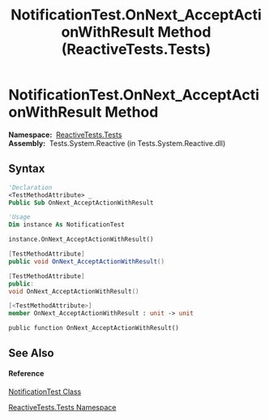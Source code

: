 ﻿---
title: NotificationTest.OnNext_AcceptActionWithResult Method  (ReactiveTests.Tests)
TOCTitle: OnNext_AcceptActionWithResult Method
ms:assetid: M:ReactiveTests.Tests.NotificationTest.OnNext_AcceptActionWithResult
ms:mtpsurl: https://msdn.microsoft.com/en-us/library/reactivetests.tests.notificationtest.onnext_acceptactionwithresult(v=VS.103)
ms:contentKeyID: 36620806
ms.date: 06/28/2011
mtps_version: v=VS.103
f1_keywords:
- ReactiveTests.Tests.NotificationTest.OnNext_AcceptActionWithResult
dev_langs:
- CSharp
- JScript
- VB
- FSharp
- c++
---

# NotificationTest.OnNext\_AcceptActionWithResult Method

**Namespace:**  [ReactiveTests.Tests](hh289046\(v=vs.103\).md)  
**Assembly:**  Tests.System.Reactive (in Tests.System.Reactive.dll)

## Syntax

``` vb
'Declaration
<TestMethodAttribute> _
Public Sub OnNext_AcceptActionWithResult
```

``` vb
'Usage
Dim instance As NotificationTest

instance.OnNext_AcceptActionWithResult()
```

``` csharp
[TestMethodAttribute]
public void OnNext_AcceptActionWithResult()
```

``` c++
[TestMethodAttribute]
public:
void OnNext_AcceptActionWithResult()
```

``` fsharp
[<TestMethodAttribute>]
member OnNext_AcceptActionWithResult : unit -> unit 
```

``` jscript
public function OnNext_AcceptActionWithResult()
```

## See Also

#### Reference

[NotificationTest Class](hh314756\(v=vs.103\).md)

[ReactiveTests.Tests Namespace](hh289046\(v=vs.103\).md)

